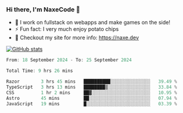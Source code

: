 ### Hi there, I'm NaxeCode 👋
- 🔭 I work on fullstack on webapps and make games on the side!
- ⚡ Fun fact: I very much enjoy potato chips
- 🔋 Checkout my site for more info: https://naxe.dev

[![GitHub stats](https://github-readme-stats.vercel.app/api?username=naxecode&theme=onedark)](https://naxe.dev)

<!--START_SECTION:waka-->

```csharp
From: 18 September 2024 - To: 25 September 2024

Total Time: 9 hrs 26 mins

Razor        3 hrs 45 mins   ██████████░░░░░░░░░░░░░░░   39.49 %
TypeScript   3 hrs 13 mins   ████████▒░░░░░░░░░░░░░░░░   33.84 %
CSS          1 hr 2 mins     ██▓░░░░░░░░░░░░░░░░░░░░░░   10.95 %
Astro        45 mins         ██░░░░░░░░░░░░░░░░░░░░░░░   07.94 %
JavaScript   19 mins         █░░░░░░░░░░░░░░░░░░░░░░░░   03.39 %
```

<!--END_SECTION:waka-->



<!--
**NaxeCode/NaxeCode** is a ✨ _special_ ✨ repository because its `README.md` (this file) appears on your GitHub profile.

Here are some ideas to get you started:

- 🔭 I’m currently working on Web apps for indie games!
- 🌱 I’m currently mastering C#
- 👯 I’m looking to collaborate on ...
- 🤔 I’m looking for help with ...
- 💬 Ask me about ...
- 📫 How to reach me: ...
- 😄 Pronouns: ...
- ⚡ Fun fact: I love chips
-->
